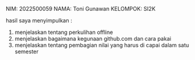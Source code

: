 NIM: 2022500059
NAMA: Toni Gunawan
KELOMPOK: SI2K

hasil saya menyimpulkan :
1) menjelaskan tentang perkulihan offline
2) menjelaskan bagaimana kegunaan github.com dan cara pakai 
3) menjelaskan tentang pembagian nilai yang harus di capai dalam satu semester
